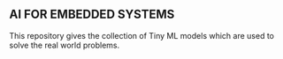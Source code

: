 ##  AI FOR EMBEDDED SYSTEMS
This repository gives the collection of Tiny ML models which are used to solve the real world problems.
